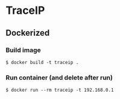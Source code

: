 # TraceIP

## Dockerized

### Build image

```shell
$ docker build -t traceip .
```

### Run container (and delete after run)

```shell
$ docker run --rm traceip -t 192.168.0.1
```

